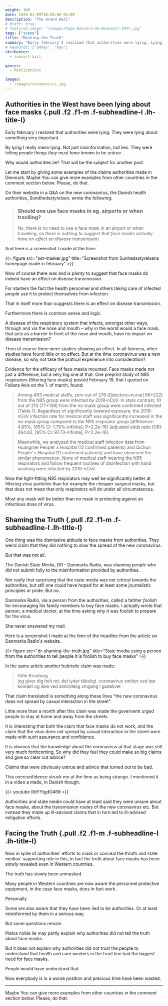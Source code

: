```yaml
---
weight: 100
date: 2020-01-09T10:58:08-04:00
description: "The Grand Hall"
# draft: true
# featured_image: "/images/Pope-Edouard-de-Beaumont-1844.jpg"
tags: ["scene"]
title: "Masking the Truth"
summary: "Early february I realized that authorities were lying. Lying about something very important."
# keywords: ["omkey", "key"]
skribenter:
  - lennart-kiil

genrer:
  - Realizations

images:
  - /images/coronavirus.jpg
---
```


## Authorities in the West have been lying about face masks {.pull .f2 .f1-m .f-subheadline-l .lh-title-l}

Early february I realized that authorities were lying. They were lying about something very important.

By _lying_ I really mean lying. Not just misinformation, but lies. They were telling people things _they must have known_ to be untrue.

Why would authorities lie? That will be the subject for another post.

Let me start by giving some examples of the claims authorities made in Denmark. Maybe You can give more examples from other countries in the comment section below. Please, do that.

On their website in a Q&A on the new coronavirus, the Danish health authorities, _Sundhedsstyrelsen_, wrote the following:

> ### Should one use face masks in eg. airports or when travlling?
>
> No, there is no need to use a face mask in an airport or when travelling, _as there is nothing to suggest that face masks actually have en effect on disease transmission_

And here is a screenshot I made at the time:


{{< figure src="sst-masker.jpg" title="Screenshot from Sunhedsstyrelsens homepage made in february" >}}

Now of course there was and is _plenty_ to suggest that face masks do indeed have an effect on disease transmission.

For starters the fact the health personnel and others taking care of infected people use it to protect themselves from infection.

That in itself more than suggests there is an effect on disease transmission.

Furthermore there is common sense and logic.

A disease of the respiratory system that infects, amongst other ways, through and via the nose and mouth – why in the world would a face mask, that acts as a barrier in front of the nose and mouth, have no impact on disease transmission?

Then of course there were studies showing an effect. In all fairness, other studies have found litlle or no effect. But at the time coronavirus was a new disease, so why not take the pratical experience into consideration?

Evidence for the efficacy of face masks mounted. Face masks made not just a difference, but a very big one at that. One preprint study of N95 respirators (filtering face masks) posted February 19, that I quoted on Folkets Avis on the 1. of march, found:

> Among 493 medical staffs, zero out of 278 (([doctors+nurse] 56+222) from the N95 group were infected by 2019-nCoV. In stark contrast, 10 out of 213 (77+136) from the no-mask group were confirmed infected (Table 1). Regardless of significantly lowered exposure, the 2019-nCoV infection rate for medical staff was significantly increased in the no-mask group compared to the N95 respirator group (difference: 4.65%, [95% CI: 1.75%-infinite]; P<2.2e-16) (adjusted odds ratio (OR): 464.82, [95% CI: 97.73-infinite]; P<2.2e-16).
>
> Meanwhile, we analyzed the medical staff infection data from Huangmei People’ s Hospital (12 confirmed patients) and Qichun People’ s Hospital (11 confirmed patients) and have observed the similar phenomenon. None of medical staff wearing the N95 respirators and follow frequent routines of disinfection with hand washing were infected by 2019-nCoV.

Now the tight-fitting N95 respirators may well be significantly better at filtering virus particles than for example the cheaper surgical masks, but that does not mean that only respirators will do under all circumstances.

Most any mask will be better than no mask in protecting against an infectious dose of virus.

## Shaming the Truth {.pull .f2 .f1-m .f-subheadline-l .lh-title-l}

One thing was the dismissive attitude to face masks from authorities. They weird claim that they did nothing to slow the spread of the new coronavirus.

But that was not all.

The Danish State Media, DR - Danmarks Radio, was  shaming people who did not submit fully to the misinformation provided by authorities.

Not really that surprising that the state media was not critical towards the authorities, but still one could have hoped for at least some journalistic principles or pride. But no.

Danmarks Radio, via a person from the authorities, called a fathter _foolish_ for encouraging his family members to buy face masks. I actually wrote that person, a medical doctor, at the time asking why it was foolish to prepare for the virus.

She never answered my mail.

Here is a screenshot I made at the time of the headline from the article on Danmarks Radio's website.

{{< figure src="dr-shaming-the-truth.jpg" title="State media using a person from the authorities to tell people it is foolish to buy face masks" >}}

In the same article another hubristic claim was made:

> Gitte Kronborg  
>jeg giver dig helt ret, det lyder tåbeligt. coronavirus smitter ved tæt kontakt og ikke ved almindelig omgang i gadelivet

That claim translated is something along these lines "the new coronavirus does not spread by casual interaction in the street".

Little more than a month after this claim was made the governemt urged people to stay at home and away from the streets.

It is interesting that both the claim that face masks do not work, and the claim that the virus does not spread by casual interaction in the street were made with such assurance and confidence.

It is obvious that the knowledge about the coronavirus at that stage was still very much forthcoming. So why did they feel they could make so big claims and give so clear cut advice?

Claims that were obviously untrue and advice that turned out to be bad.

This overconfidence struck me at the time as being strange. I mentioned it in a video a made, in Danish though.

{{< youtube RdYYIgdO468 >}}

Authorities and state medie could have at least said they were unsure about face maske, about the transmission routes of the new coronavirus etc. But instead they made up ill-advised claims that in turn led to ill-advised mitigation efforts.

## Facing the Truth {.pull .f2 .f1-m .f-subheadline-l .lh-title-l}

Now in spite of authorities' efforts to mask or conceal the thruth and state medias' supporting role in this, in fact the truth about face masks has been slowly revealed even in Western countries.

The truth has slowly been unmasked.

Many people in Western countries are now aware the personnel protective equipment, in the case face masks, does in fact work.

Personally

Some are also aware that they have been lied to be authorities. Or at least misinformed by them in a serious way.

But some questions remain.

Platos noble lie may partly explain why authorities did not tell the truth about face masks.

But it does not explain why authorities did not trust the people to understand that health and care workers in the front line had the biggest need for face masks.

People would have understood that.

Now everybody is in a worse position and precious time have been wasted.

---

Maybe You can give more examples from other countries in the comment section below. Please, do that.
